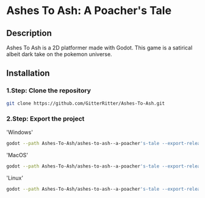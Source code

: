 # Ashes To Ash: A Poacher's Tale

## Description

Ashes To Ash is a 2D platformer made with Godot.
This game is a satirical albeit dark take on the pokemon universe.

## Installation

### 1.Step: Clone the repository

```bash
git clone https://github.com/GitterRitter/Ashes-To-Ash.git
```

### 2.Step: Export the project

'Windows'
```bash
godot --path Ashes-To-Ash/ashes-to-ash--a-poacher's-tale --export-release "Windows" ashes-to-ashes.exe
```

'MacOS'
```bash
godot --path Ashes-To-Ash/ashes-to-ash--a-poacher's-tale --export-release "MacOS" ashes-to-ashes.app
```

'Linux'
```bash
godot --path Ashes-To-Ash/ashes-to-ash--a-poacher's-tale --export-release "Linux" ashes-to-ashes.x86_64
```



